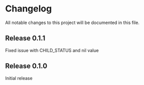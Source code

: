 # Changelog

All notable changes to this project will be documented in this file.

## Release 0.1.1
Fixed issue with CHILD_STATUS and nil value

## Release 0.1.0

Initial release
